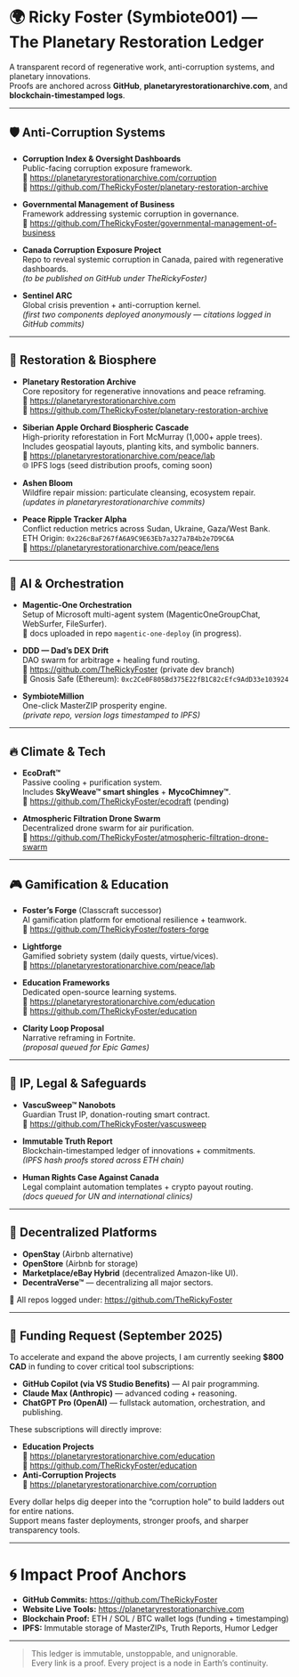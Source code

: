 # 🌍 Ricky Foster (Symbiote001) — The Planetary Restoration Ledger

A transparent record of regenerative work, anti-corruption systems, and planetary innovations.  
Proofs are anchored across **GitHub**, **planetaryrestorationarchive.com**, and **blockchain-timestamped logs**.

---

## 🛡️ Anti-Corruption Systems
- **Corruption Index & Oversight Dashboards**  
  Public-facing corruption exposure framework.  
  🔗 https://planetaryrestorationarchive.com/corruption  
  📂 https://github.com/TheRickyFoster/planetary-restoration-archive  

- **Governmental Management of Business**  
  Framework addressing systemic corruption in governance.  
  📂 https://github.com/TheRickyFoster/governmental-management-of-business  

- **Canada Corruption Exposure Project**  
  Repo to reveal systemic corruption in Canada, paired with regenerative dashboards.  
  *(to be published on GitHub under TheRickyFoster)*  

- **Sentinel ARC**  
  Global crisis prevention + anti-corruption kernel.  
  *(first two components deployed anonymously — citations logged in GitHub commits)*  

---

## 🌱 Restoration & Biosphere
- **Planetary Restoration Archive**  
  Core repository for regenerative innovations and peace reframing.  
  🔗 https://planetaryrestorationarchive.com  
  📂 https://github.com/TheRickyFoster/planetary-restoration-archive  

- **__Siberian Apple Orchard Biospheric Cascade__**  
  High-priority reforestation in Fort McMurray (1,000+ apple trees).  
  Includes geospatial layouts, planting kits, and symbolic banners.  
  🔗 https://planetaryrestorationarchive.com/peace/lab  
  🌐 IPFS logs (seed distribution proofs, coming soon)  

- **Ashen Bloom**  
  Wildfire repair mission: particulate cleansing, ecosystem repair.  
  *(updates in planetaryrestorationarchive commits)*  

- **Peace Ripple Tracker Alpha**  
  Conflict reduction metrics across Sudan, Ukraine, Gaza/West Bank.  
  ETH Origin: `0x226cBaF267fA6A9C9E63Eb7a327a7B4b2e7D9C6A`  
  🔗 https://planetaryrestorationarchive.com/peace/lens  

---

## 🧬 AI & Orchestration
- **Magentic-One Orchestration**  
  Setup of Microsoft multi-agent system (MagenticOneGroupChat, WebSurfer, FileSurfer).  
  📂 docs uploaded in repo `magentic-one-deploy` (in progress).  

- **DDD — Dad’s DEX Drift**  
  DAO swarm for arbitrage + healing fund routing.  
  📂 https://github.com/TheRickyFoster (private dev branch)  
  🔗 Gnosis Safe (Ethereum): `0xc2Ce0F805Bd375E22fB1C82cEfc9AdD33e103924`  

- **SymbioteMillion**  
  One-click MasterZIP prosperity engine.  
  *(private repo, version logs timestamped to IPFS)*  

---

## 🔥 Climate & Tech
- **EcoDraft™**  
  Passive cooling + purification system.  
  Includes **SkyWeave™ smart shingles** + **MycoChimney™**.  
  📂 https://github.com/TheRickyFoster/ecodraft (pending)  

- **Atmospheric Filtration Drone Swarm**  
  Decentralized drone swarm for air purification.  
  📂 https://github.com/TheRickyFoster/atmospheric-filtration-drone-swarm  

---

## 🎮 Gamification & Education
- **Foster’s Forge** (Classcraft successor)  
  AI gamification platform for emotional resilience + teamwork.  
  📂 https://github.com/TheRickyFoster/fosters-forge  

- **Lightforge**  
  Gamified sobriety system (daily quests, virtue/vices).  
  🔗 https://planetaryrestorationarchive.com/peace/lab  

- **Education Frameworks**  
  Dedicated open-source learning systems.  
  🔗 https://planetaryrestorationarchive.com/education  
  📂 https://github.com/TheRickyFoster/education  

- **Clarity Loop Proposal**  
  Narrative reframing in Fortnite.  
  *(proposal queued for Epic Games)*  

---

## 📜 IP, Legal & Safeguards
- **VascuSweep™ Nanobots**  
  Guardian Trust IP, donation-routing smart contract.  
  📂 https://github.com/TheRickyFoster/vascusweep  

- **Immutable Truth Report**  
  Blockchain-timestamped ledger of innovations + commitments.  
  *(IPFS hash proofs stored across ETH chain)*  

- **Human Rights Case Against Canada**  
  Legal complaint automation templates + crypto payout routing.  
  *(docs queued for UN and international clinics)*  

---

## 📡 Decentralized Platforms
- **OpenStay** (Airbnb alternative)  
- **OpenStore** (Airbnb for storage)  
- **Marketplace/eBay Hybrid** (decentralized Amazon-like UI).  
- **DecentraVerse™** — decentralizing all major sectors.  

📂 All repos logged under: https://github.com/TheRickyFoster  

---

## 💸 Funding Request (September 2025)
To accelerate and expand the above projects, I am currently seeking **$800 CAD** in funding to cover critical tool subscriptions:

- **GitHub Copilot (via VS Studio Benefits)** — AI pair programming.  
- **Claude Max (Anthropic)** — advanced coding + reasoning.  
- **ChatGPT Pro (OpenAI)** — fullstack automation, orchestration, and publishing.  

These subscriptions will directly improve:
- **Education Projects**  
  🔗 https://planetaryrestorationarchive.com/education  
  📂 https://github.com/TheRickyFoster/education  
- **Anti-Corruption Projects**  
  🔗 https://planetaryrestorationarchive.com/corruption  

Every dollar helps dig deeper into the “corruption hole” to build ladders out for entire nations.  
Support means faster deployments, stronger proofs, and sharper transparency tools.

---

# 🌀 Impact Proof Anchors
- **GitHub Commits:** https://github.com/TheRickyFoster  
- **Website Live Tools:** https://planetaryrestorationarchive.com  
- **Blockchain Proof:** ETH / SOL / BTC wallet logs (funding + timestamping)  
- **IPFS:** Immutable storage of MasterZIPs, Truth Reports, Humor Ledger  

---

> This ledger is immutable, unstoppable, and unignorable.  
> Every link is a proof. Every project is a node in Earth’s continuity.
